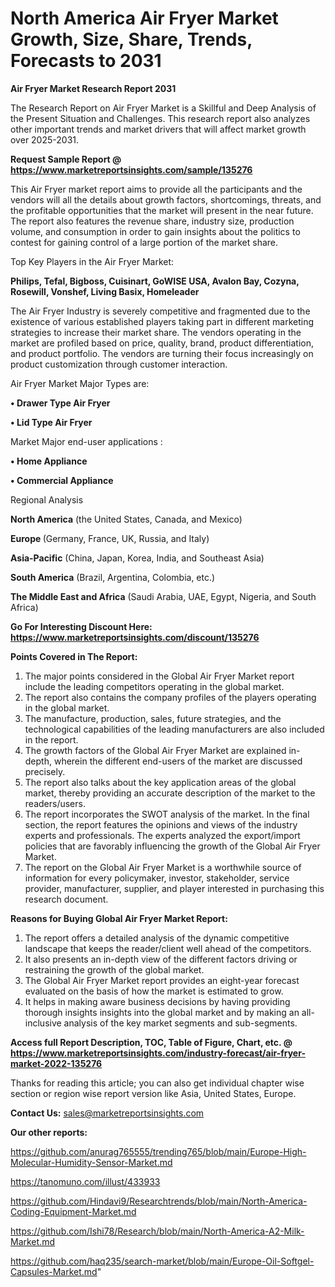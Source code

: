 # North America Air Fryer Market Growth, Size, Share, Trends, Forecasts to 2031

<strong>Air Fryer Market Research Report 2031</strong>

The Research Report on Air Fryer Market is a Skillful and Deep Analysis of the Present Situation and Challenges. This research report also analyzes other important trends and market drivers that will affect market growth over 2025-2031.

<strong>Request Sample Report @ <a href=https://www.marketreportsinsights.com/sample/135276>https://www.marketreportsinsights.com/sample/135276</a></strong>

This Air Fryer market report aims to provide all the participants and the vendors will all the details about growth factors, shortcomings, threats, and the profitable opportunities that the market will present in the near future. The report also features the revenue share, industry size, production volume, and consumption in order to gain insights about the politics to contest for gaining control of a large portion of the market share.

Top Key Players in the Air Fryer Market:

<strong>Philips, Tefal, Bigboss, Cuisinart, GoWISE USA, Avalon Bay, Cozyna, Rosewill, Vonshef, Living Basix, Homeleader</strong>

The Air Fryer Industry is severely competitive and fragmented due to the existence of various established players taking part in different marketing strategies to increase their market share. The vendors operating in the market are profiled based on price, quality, brand, product differentiation, and product portfolio. The vendors are turning their focus increasingly on product customization through customer interaction.

Air Fryer Market Major Types are:

<strong>• Drawer Type Air Fryer

• Lid Type Air Fryer</strong>

Market Major end-user applications :

<strong>• Home Appliance

• Commercial Appliance</strong>

Regional Analysis

</u><strong><b>North America</b></strong> (the United States, Canada, and Mexico)

<strong><b>Europe </b></strong>(Germany, France, UK, Russia, and Italy)

<strong><b>Asia-Pacific</b></strong> (China, Japan, Korea, India, and Southeast Asia)

<strong><b>South America</b></strong> (Brazil, Argentina, Colombia, etc.)

<strong><b>The Middle East and Africa</b></strong> (Saudi Arabia, UAE, Egypt, Nigeria, and South Africa)

<strong>Go For Interesting Discount Here: <a href=https://www.marketreportsinsights.com/discount/135276>https://www.marketreportsinsights.com/discount/135276</a></strong>

<strong>Points Covered in The Report:</strong>
<ol>
  <li>The major points considered in the Global Air Fryer Market report include the leading competitors operating in the global market.</li>
  <li>The report also contains the company profiles of the players operating in the global market.</li>
  <li>The manufacture, production, sales, future strategies, and the technological capabilities of the leading manufacturers are also included in the report.</li>
  <li>The growth factors of the Global Air Fryer Market are explained in-depth, wherein the different end-users of the market are discussed precisely.</li>
  <li>The report also talks about the key application areas of the global market, thereby providing an accurate description of the market to the readers/users.</li>
  <li>The report incorporates the SWOT analysis of the market. In the final section, the report features the opinions and views of the industry experts and professionals. The experts analyzed the export/import policies that are favorably influencing the growth of the Global Air Fryer Market.</li>
  <li>The report on the Global Air Fryer Market is a worthwhile source of information for every policymaker, investor, stakeholder, service provider, manufacturer, supplier, and player interested in purchasing this research document.</li>
</ol>
<strong>Reasons for Buying Global Air Fryer Market Report:</strong>

<ol>
  <li>The report offers a detailed analysis of the dynamic competitive landscape that keeps the reader/client well ahead of the competitors.</li>
  <li>It also presents an in-depth view of the different factors driving or restraining the growth of the global market.</li>
  <li>The Global Air Fryer Market report provides an eight-year forecast evaluated on the basis of how the market is estimated to grow.</li>
  <li>It helps in making aware business decisions by having providing thorough insights insights into the global market and by making an all-inclusive analysis of the key market segments and sub-segments.</li>
</ol>
<strong>Access full Report Description, TOC, Table of Figure, Chart, etc. @ <a href=https://www.marketreportsinsights.com/industry-forecast/air-fryer-market-2022-135276>https://www.marketreportsinsights.com/industry-forecast/air-fryer-market-2022-135276</a></strong>


Thanks for reading this article; you can also get individual chapter wise section or region wise report version like Asia, United States, Europe.

<strong>Contact Us:</strong>
sales@marketreportsinsights.com

<strong>Our other reports:</strong>

<a href=https://github.com/anurag765555/trending765/blob/main/Europe-High-Molecular-Humidity-Sensor-Market.md>https://github.com/anurag765555/trending765/blob/main/Europe-High-Molecular-Humidity-Sensor-Market.md</a>

<a href=https://tanomuno.com/illust/433933>https://tanomuno.com/illust/433933</a>

<a href=https://github.com/Hindavi9/Researchtrends/blob/main/North-America-Coding-Equipment-Market.md>https://github.com/Hindavi9/Researchtrends/blob/main/North-America-Coding-Equipment-Market.md</a>

<a href=https://github.com/Ishi78/Research/blob/main/North-America-A2-Milk-Market.md>https://github.com/Ishi78/Research/blob/main/North-America-A2-Milk-Market.md</a>

<a href=https://github.com/haq235/search-market/blob/main/Europe-Oil-Softgel-Capsules-Market.md>https://github.com/haq235/search-market/blob/main/Europe-Oil-Softgel-Capsules-Market.md</a>"
